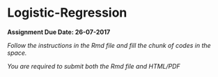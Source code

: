 # Logistic-Regression

**Assignment Due Date: 26-07-2017**


*Follow the instructions in the Rmd file and fill the chunk of codes in the space.*

*You are required to submit both the Rmd file and HTML/PDF*
